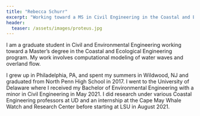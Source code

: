 ```yaml
---
title: "Rebecca Schurr"
excerpt: "Working toward a MS in Civil Engineering in the Coastal and Ecological Engineering"
header:
  teaser: /assets/images/proteus.jpg
---
```


I am a graduate student in Civil and Environmental Engineering working toward a Master’s degree in the Coastal and Ecological Engineering program. My work involves computational modeling of water waves and overland flow. 

I grew up in Philadelphia, PA, and spent my summers in Wildwood, NJ and graduated from North Penn High School in 2017. I went to the University of Delaware where I received my Bachelor of Environmental Engineering with a minor in Civil Engineering in May 2021. I did research under various Coastal Engineering professors at UD and an internship at the Cape May Whale Watch and Research Center before starting at LSU in August 2021.
